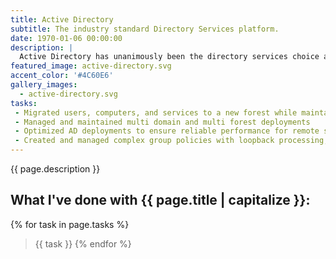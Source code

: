 ```yaml
---
title: Active Directory
subtitle: The industry standard Directory Services platform. 
date: 1970-01-06 00:00:00
description: |
  Active Directory has unanimously been the directory services choice at nearly ever organization I've worked at. I've managed and created many topologies and have continuously been selected as the AD subject matter expert. 
featured_image: active-directory.svg
accent_color: '#4C60E6'
gallery_images:
  - active-directory.svg
tasks: 
 - Migrated users, computers, and services to a new forest while maintaining access across the environment during the transition. 
 - Managed and maintained multi domain and multi forest deployments
 - Optimized AD deployments to ensure reliable performance for remote sites.
 - Created and managed complex group policies with loopback processing, item level targeting, and broken inheritance. 
---
```

 {{ page.description }}

## What I've done with {{ page.title | capitalize }}:
{% for task in page.tasks %}
> {{ task }}
{% endfor %}